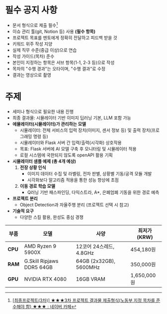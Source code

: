 # 필수 공지 사항

- 문서 형식으로 제출 필수[^1]
- 이슈 관리 툴(git, Notion 등) 사용 **(필수 항목)**
- 프로젝트 목표를 멘토에게 정확히 전달하고 피드백 받을 것
- 키워드 위주 작성 지양
- 실제 직무 수준(중급 이상)으로 연습
- 작성 가이드(목차) 준수
- 본인이 지정하는 항목은 서브 항목(1-1, 2-3 등)으로 작성
- 목차의 "수행 경과"는 오타이며, "수행 결과"로 수정
- 결과는 영상으로 촬영

# 주제

- 세미나 형식으로 필요한 내용 진행
- 최종 결과물: 시뮬레이터 기반 이미지 딥러닝 기본, LLM 포함 가능
- **에뮬레이터(시뮬레이터)가 관리하는 모델**
    - 시뮬레이터: 전체 서비스의 입력 장치(이미지, 센서 정보 등) 및 출력 장치(프로그래밍 명령 등)
    - 시뮬레이터와 Flask 서버 간 입력/출력(시각화) 상호작용
    - 목표: Flask 서버에 AI 모델 구축 후 모니터링 및 시뮬레이터 적용
    - 로컬 시스템에 국한되지 않도록 openAPI 활용 기획
- **시뮬레이터 샘플 예제 (총 4개 예상)**
    1. **전장 상황 인식**
        - 이미지 데이터 수집 및 라벨링, 전차 판별, 상황별 기동/공격 모듈 개발
        - 시각화보다 알고리즘 적용을 통한 성능 향상에 초점
    2. **이동 경로 학습 모델**
        - Q러닝 기반 패스파인딩, 다익스트라, A*, 은폐엄폐 기동을 위한 경로 예측
- **프로젝트 분리**
    - Object Detection과 자율주행 분리 (프로젝트 선택 시 참고)
- **기술적 요구**
    - 다양한 스킬 활용, 완성도 중심 경쟁


| **부품**  | **모델**                    | **사양**                 | **최저가 (KRW)** |
| ------- | ------------------------- | ---------------------- | ------------- |
| **CPU** | AMD Ryzen 9 5900X         | 12코어 24스레드, 4.8GHz     | 454,180원      |
| **RAM** | G.Skill Ripjaws DDR5 64GB | 64GB (2x32GB), 5600MHz | 350,000원      |
| **GPU** | NVIDIA RTX 4080           | 16GB VRAM              | 1,650,000원    |

[^1]: [[최종프로젝트(3차)] ★★★3차 프로젝트 결과물 제출형식(노동부 지정 목차를 준수해야 함) ★★★ : 네이버 카페](https://cafe.naver.com/hrotem2?iframe_url_utf8=%2FArticleRead.nhn%253Fclubid%3D31345477%2526articleid%3D926%2526referrerAllArticles%3Dtrue)
